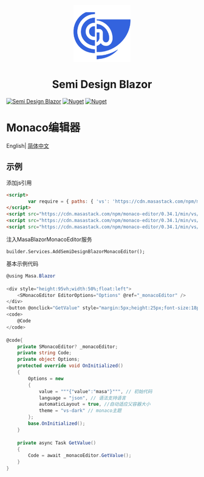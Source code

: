 ﻿<p align="center">
  <a href="http://semi-design-blazor.cn/" target="_blank">
    <img alt="Semi Design Blazor" width="150" src="./logo.png">
  </a>
</p>

<h1 align="center">Semi Design Blazor</h1>

[![Semi Design Blazor](https://img.shields.io/badge/license-MIT-informational)](https://github.com/semi-design-blazor/Semi.Design.Blazor.Monaco.Editor/blob/develop/LICENSE)
[![Nuget](https://img.shields.io/nuget/v/Semi.Design.Blazor.Monaco.Editor)](https://www.nuget.org/packages/Semi.Design.Blazor.Monaco.Editor)
[![Nuget](https://img.shields.io/nuget/dt/Semi.Design.Blazor.Monaco.Editor)](https://www.nuget.org/packages/Semi.Design.Blazor.Monaco.Editor)

# Monaco编辑器

English| [简体中文](./README.zh-CN.md)

## 示例

添加js引用

```html
<script>
        var require = { paths: { 'vs': 'https://cdn.masastack.com/npm/monaco-editor/0.34.1/min/vs' } };
</script>
<script src="https://cdn.masastack.com/npm/monaco-editor/0.34.1/min/vs/loader.js"></script>
<script src="https://cdn.masastack.com/npm/monaco-editor/0.34.1/min/vs/editor/editor.main.nls.js"></script>
<script src="https://cdn.masastack.com/npm/monaco-editor/0.34.1/min/vs/editor/editor.main.js"></script>
```

注入MasaBlazorMonacoEditor服务

```
builder.Services.AddSemiDesignBlazorMonacoEditor();
```

基本示例代码

```csharp
@using Masa.Blazor

<div style="height:95vh;width:50%;float:left">
    <SMonacoEditor EditorOptions="Options" @ref="_monacoEditor" />
</div>
<button @onclick="GetValue" style="margin:5px;height:25px;font-size:18px;background-color:cornflowerblue;">Get Code</button>
<code>
    @Code
</code>

@code{
    private SMonacoEditor? _monacoEditor;
    private string Code;
    private object Options;
    protected override void OnInitialized()
    {
        Options = new
        {
            value = """{"value":"masa"}""", // 初始代码
            language = "json", // 语法支持语言
            automaticLayout = true, //自动适应父容器大小
            theme = "vs-dark" // monaco主题 
        };
        base.OnInitialized();
    }

    private async Task GetValue()
    {
        Code = await _monacoEditor.GetValue();
    }
}
```
